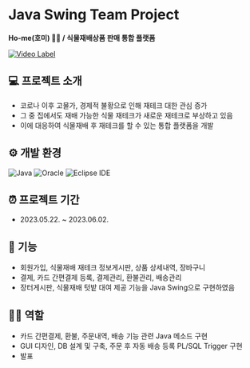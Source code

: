 # Java Swing Team Project
**Ho-me(호미) 👩‍🌾 / 식물재배상품 판매 통합 플랫폼**

[![Video Label](http://img.youtube.com/vi/d-W_qEYYTWM/0.jpg)](https://youtu.be/d-W_qEYYTWM)

## 💻 프로젝트 소개
* 코로나 이후 고물가, 경제적 불황으로 인해 재테크 대한 관심 증가
* 그 중 집에서도 재배 가능한 식물 재테크가 새로운 재테크로 부상하고 있음
* 이에 대응하여 식물재배 후 재테크를 할 수 있는 통합 플랫폼을 개발

## ⚙️ 개발 환경
![Java](https://img.shields.io/badge/Java-007396.svg?&style=for-the-badge&logo=Java&logoColor=white)
![Oracle](https://img.shields.io/badge/Oracle-F80000.svg?&style=for-the-badge&logo=Oracle&logoColor=white)
![Eclipse IDE](https://img.shields.io/badge/Eclipse%20IDE-2C2255.svg?&style=for-the-badge&logo=Eclipse%20IDE&logoColor=white)

## ⏰ 프로젝트 기간
* 2023.05.22. ~ 2023.06.02.

## 📌 기능
* 회원가입, 식물재배 재테크 정보게시판, 상품 상세내역, 장바구니
* 결제, 카드 간편결제 등록, 결제관리, 환불관리, 배송관리
* 장터게시판, 식물재배 텃밭 대여 제공 기능을 Java Swing으로 구현하였음

## 👩‍💻 역할
* 카드 간편결제, 환불, 주문내역, 배송 기능 관련 Java 메소드 구현
* GUI 디자인, DB 설계 및 구축, 주문 후 자동 배송 등록 PL/SQL Trigger 구현
* 발표
